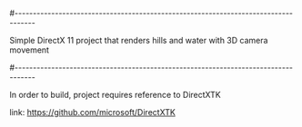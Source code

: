 #-----------------------------------------------------------------------------------

Simple DirectX 11 project that renders hills and water with 3D camera movement

#-----------------------------------------------------------------------------------

In order to build, project requires reference to DirectXTK

link: https://github.com/microsoft/DirectXTK
